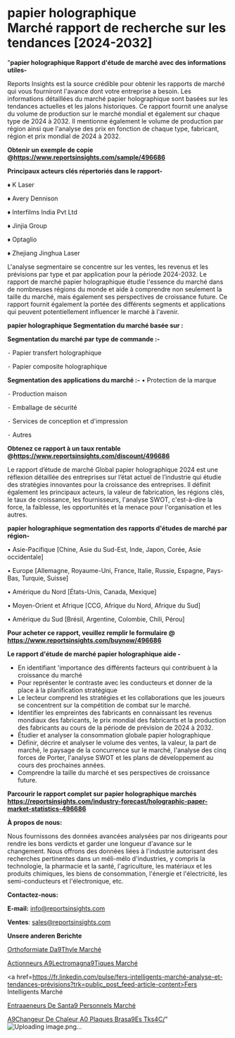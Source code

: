 # papier holographique Marché rapport de recherche sur les tendances [2024-2032]

"<strong>papier holographique Rapport d'étude de marché avec des informations utiles-</strong>

Reports Insights est la source crédible pour obtenir les rapports de marché qui vous fourniront l'avance dont votre entreprise a besoin. Les informations détaillées du marché papier holographique sont basées sur les tendances actuelles et les jalons historiques. Ce rapport fournit une analyse du volume de production sur le marché mondial et également sur chaque type de 2024 à 2032. Il mentionne également le volume de production par région ainsi que l'analyse des prix en fonction de chaque type, fabricant, région et prix mondial de 2024 à 2032.

<strong><b>Obtenir un exemple de copie @</b></strong><a href=https://www.reportsinsights.com/sample/496686><strong><b>https://www.reportsinsights.com/sample/496686</b></strong></a>

<b>Principaux acteurs clés répertoriés dans le rapport-</b>

<b> </b>♦ K Laser

♦ Avery Dennison

♦ Interfilms India Pvt Ltd

♦ Jinjia Group

♦ Optaglio

♦ Zhejiang Jinghua Laser

L'analyse segmentaire se concentre sur les ventes, les revenus et les prévisions par type et par application pour la période 2024-2032. Le rapport de marché papier holographique étudie l'essence du marché dans de nombreuses régions du monde et aide à comprendre non seulement la taille du marché, mais également ses perspectives de croissance future. Ce rapport fournit également la portée des différents segments et applications qui peuvent potentiellement influencer le marché à l'avenir.

<strong>papier holographique Segmentation du marché basée sur :</strong>

<strong>Segmentation du marché par type de commande :-</strong>

⁃ Papier transfert holographique

⁃ Papier composite holographique

<strong>Segmentation des applications du marché :-</strong>
• Protection de la marque

⁃ Production maison

⁃ Emballage de sécurité

⁃ Services de conception et d'impression

⁃ Autres

<strong><b>Obtenez ce rapport à un taux rentable @</b></strong><a href=https://www.reportsinsights.com/discount/496686><strong><b>https://www.reportsinsights.com/discount/496686</b></strong></a>

Le rapport d’étude de marché Global papier holographique 2024 est une réflexion détaillée des entreprises sur l’état actuel de l’industrie qui étudie des stratégies innovantes pour la croissance des entreprises. Il définit également les principaux acteurs, la valeur de fabrication, les régions clés, le taux de croissance, les fournisseurs, l'analyse SWOT, c'est-à-dire la force, la faiblesse, les opportunités et la menace pour l'organisation et les autres.

<strong>papier holographique segmentation des rapports d'études de marché par région-</strong>

• Asie-Pacifique [Chine, Asie du Sud-Est, Inde, Japon, Corée, Asie occidentale]

• Europe [Allemagne, Royaume-Uni, France, Italie, Russie, Espagne, Pays-Bas, Turquie, Suisse]

• Amérique du Nord [États-Unis, Canada, Mexique]

• Moyen-Orient et Afrique [CCG, Afrique du Nord, Afrique du Sud]

• Amérique du Sud [Brésil, Argentine, Colombie, Chili, Pérou]

<strong>Pour acheter ce rapport, veuillez remplir le formulaire @   <a href=https://www.reportsinsights.com/buynow/496686>https://www.reportsinsights.com/buynow/496686</a></strong>

<strong>Le rapport d'étude de marché papier holographique aide -</strong>
<ul>
  <li>En identifiant 'importance des différents facteurs qui contribuent à la croissance du marché</li>
  <li>Pour représenter le contraste avec les conducteurs et donner de la place à la planification stratégique</li>
  <li>Le lecteur comprend les stratégies et les collaborations que les joueurs se concentrent sur la compétition de combat sur le marché.</li>
  <li>Identifier les empreintes des fabricants en connaissant les revenus mondiaux des fabricants, le prix mondial des fabricants et la production des fabricants au cours de la période de prévision de 2024 à 2032.</li>
  <li>Étudier et analyser la consommation globale papier holographique</li>
  <li>Définir, décrire et analyser le volume des ventes, la valeur, la part de marché, le paysage de la concurrence sur le marché, l'analyse des cinq forces de Porter, l'analyse SWOT et les plans de développement au cours des prochaines années.</li>
  <li>Comprendre la taille du marché et ses perspectives de croissance future.</li>
</ul>

<strong>Parcourir le rapport complet sur papier holographique marchés <a href=https://reportsinsights.com/industry-forecast/holographic-paper-market-statistics-496686>https://reportsinsights.com/industry-forecast/holographic-paper-market-statistics-496686</a></strong>

<strong>À propos de nous:</strong>

Nous fournissons des données avancées analysées par nos dirigeants pour rendre les bons verdicts et garder une longueur d'avance sur le changement. Nous offrons des données liées à l'industrie autorisant des recherches pertinentes dans un méli-mélo d'industries, y compris la technologie, la pharmacie et la santé, l'agriculture, les matériaux et les produits chimiques, les biens de consommation, l'énergie et l'électricité, les semi-conducteurs et l'électronique, etc.

<strong>Contactez-nous:</strong>

<strong>E-mail:</strong> <a href=mailto:info@reportsinsights.com>info@reportsinsights.com</a>

<strong>Ventes</strong>: <a href=mailto:sales@reportsinsights.com>sales@reportsinsights.com</a>

<strong>Unsere anderen Berichte</strong>

<a href=https://www.linkedin.com/pulse/orthoformiate-d%C3%A9thyle-march%C3%A9-de-la-taille-2024-ohrbc/>Orthoformiate Da9Thyle Marché</a>

<a href=https://www.linkedin.com/pulse/actionneurs-%C3%A9lectromagn%C3%A9tiques-march%C3%A9-analyse-oahuc/>Actionneurs A9Lectromagna9Tiques Marché</a>

<a href=https://fr.linkedin.com/pulse/fers-intelligents-marché-analyse-et-tendances-prévisions?trk=public_post_feed-article-content>Fers Intelligents Marché</a>

<a href=https://www.linkedin.com/pulse/entra%C3%AEneurs-de-sant%C3%A9-personnels-march%C3%A9-rapport-yy1cc/>Entraaeneurs De Santa9 Personnels Marché</a>

<a href=https://www.linkedin.com/pulse/%C3%A9changeur-de-chaleur-%C3%A0-plaques-bras%C3%A9es-tks4c/>A9Changeur De Chaleur A0 Plaques Brasa9Es Tks4C/</a>"
![Uploading image.png…]()
